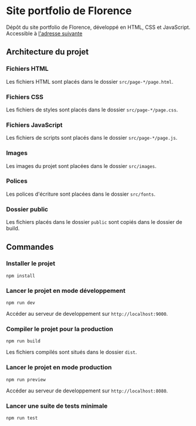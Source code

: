 # Site portfolio de Florence

Dépôt du site portfolio de Florence, développé en HTML, CSS et JavaScript. Accessible à [l'adresse suivante](https://flo28330.github.io/florencedev/)

## Architecture du projet

### Fichiers HTML
Les fichiers HTML sont placés dans le dossier `src/page-*/page.html`.

### Fichiers CSS
Les fichiers de styles sont placés dans le dossier `src/page-*/page.css`.

### Fichiers JavaScript
Les fichiers de scripts sont placés dans le dossier `src/page-*/page.js`.

### Images
Les images du projet sont placées dans le dossier `src/images`.

### Polices
Les polices d'écriture sont placées dans le dossier `src/fonts`.

### Dossier public
Les fichiers placés dans le dossier `public` sont copiés dans le dossier de build.

## Commandes

### Installer le projet
```
npm install
```

### Lancer le projet en mode développement
```
npm run dev
```

Accéder au serveur de developpement sur `http://localhost:9000`.

### Compiler le projet pour la production
```
npm run build
```

Les fichiers compilés sont situés dans le dossier `dist`.

### Lancer le projet en mode production
```
npm run preview
```

Accéder au serveur de developpement sur `http://localhost:8080`.

### Lancer une suite de tests minimale
```
npm run test
```
